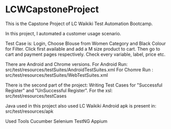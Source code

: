 # LCWCapstoneProject

This is the Capstone Project of LC Waikiki Test Automation Bootcamp. 

In this project, I automated a customer usage scenario.

Test Case is:
Login, Choose Blouse from Women Category and Black Colour for Filter. Click first available and add a M size
product to cart. Then go to cart and payment pages respectively. Check every variable, label, price etc.

There are Android and Chrome versions.
For Android Run: src/test/resources/testSuites/AndroidTestSuites.xml
For Chomre Run : src/test/resources/testSuites/WebTestSuites.xml

There is the second part of the project: Writing Test Cases for "Successful Register" and "UnSuccessful Register".
For the xsl: src/test/resources/testCases

Java used in this project also used LC Waikiki Android apk is present in: src/test/resources/apk

Used Tools
Cucumber
Selenium
TestNG
Appium

